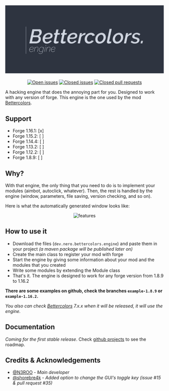 <h3 align="center">
  <img src=".github/header_engine.png">
</h3>

<p align="center">
    <a href="https://img.shields.io/github/issues/n3roo/bettercolorsengine.svg"><img alt="Open issues" src="https://img.shields.io/github/issues/n3roo/bettercolorsengine.svg"/></a>
    <a href="https://img.shields.io/github/issues-closed-raw/n3roo/bettercolorsengine.svg"><img alt="Closed issues" src="https://img.shields.io/github/issues-closed-raw/n3roo/bettercolorsengine.svg"/></a>
    <a href="https://img.shields.io/github/issues-pr-closed/n3roo/bettercolorsengine.svg"><img alt="Closed pull requests" src="https://img.shields.io/github/issues-pr-closed/n3roo/bettercolorsengine.svg"/></a>
</p>

A hacking engine that does the annoying part for you. Designed to work with any version of forge.
This engine is the one used by the mod [Bettercolors](https://github.com/N3ROO/Bettercolors).

## Support

- Forge 1.16.1: [x]
- Forge 1.15.2: [ ]
- Forge 1.14.4: [ ]
- Forge 1.13.2: [ ]
- Forge 1.12.2: [ ]
- Forge 1.8.9: [ ]

## Why?

With that engine, the only thing that you need to do is to implement your modules (aimbot, autoclick, whatever). Then, the rest
is handled by the engine (window, parameters, file saving, version checking, and so on).

Here is what the automatically generated window looks like:

<p align="center">
    <img alt="features" src="https://raw.githubusercontent.com/N3ROO/Bettercolors/MC_1.8.9/.github/features_main_crop500.png" />
</p>

## How to use it

- Download the files (`dev.nero.bettercolors.engine`) and paste them in your project *(a maven package will be published later on)*
- Create the main class to register your mod with forge
- Start the engine by giving some information about your mod and the modules that you created
- Write some modules by extending the Module class
- That's it. The engine is designed to work for any forge version from 1.8.9 to 1.16.2

**There are some examples on github, check the branches `example-1.8.9` or `example-1.16.2`.**

*You also can check [Bettercolors](https://github.com/N3ROO/Bettercolors) 7.x.x when it will be released, it will use the engine.*

## Documentation

*Coming for the first stable release*.
Check [github projects](https://github.com/N3ROO/BettercolorsEngine/projects) to see the roadmap.

## Credits & Acknowledgements

- [@N3ROO](https://github.com/N3ROO)  - *Main developer*
- [@shorebre4k](https://github.com/shorebre4k) - *Added option to change the GUI's toggle key (issue #15 & pull request #35)*